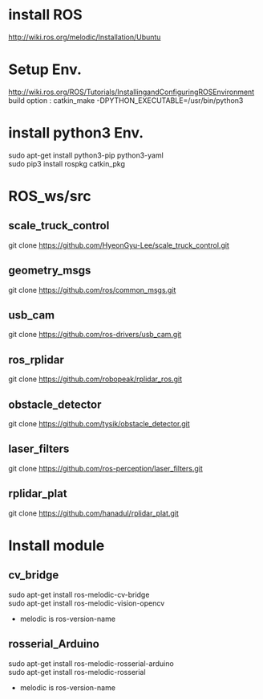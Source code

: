 # install ROS
http://wiki.ros.org/melodic/Installation/Ubuntu

# Setup Env.
http://wiki.ros.org/ROS/Tutorials/InstallingandConfiguringROSEnvironment   
build option : catkin_make -DPYTHON_EXECUTABLE=/usr/bin/python3

# install python3 Env.
sudo apt-get install python3-pip python3-yaml   
sudo pip3 install rospkg catkin_pkg   

# ROS_ws/src
## scale_truck_control
git clone https://github.com/HyeonGyu-Lee/scale_truck_control.git 

## geometry_msgs
git clone https://github.com/ros/common_msgs.git

## usb_cam
git clone https://github.com/ros-drivers/usb_cam.git

## ros_rplidar
git clone https://github.com/robopeak/rplidar_ros.git

## obstacle_detector
git clone https://github.com/tysik/obstacle_detector.git

## laser_filters
git clone https://github.com/ros-perception/laser_filters.git 

## rplidar_plat
git clone https://github.com/hanadul/rplidar_plat.git

# Install module
## cv_bridge
sudo apt-get install ros-melodic-cv-bridge   
sudo apt-get install ros-melodic-vision-opencv   
 - melodic is ros-version-name

## rosserial_Arduino
sudo apt-get install ros-melodic-rosserial-arduino   
sudo apt-get install ros-melodic-rosserial   
 - melodic is ros-version-name
